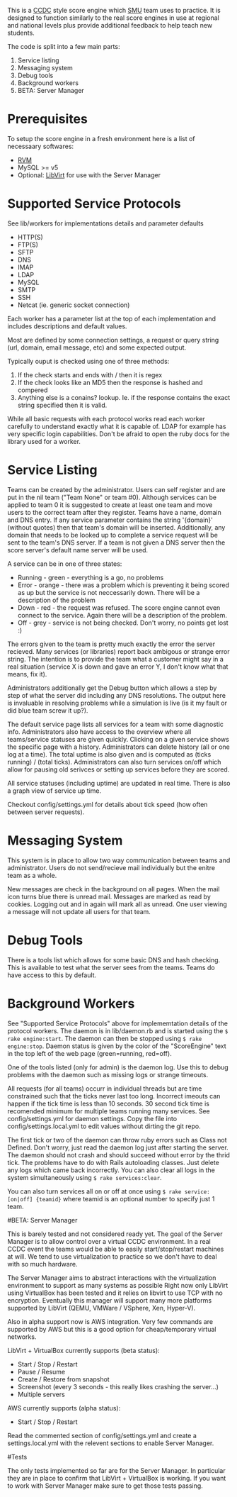 This is a [CCDC](http://nationalccdc.org/) style score engine which [SMU](http://www.smu.edu) team uses to practice.
It is designed to function similarly to the real score engines in use at regional and national levels plus provide additional feedback to help teach new students.

The code is split into a few main parts:

1. Service listing
2. Messaging system
3. Debug tools
4. Background workers
5. BETA: Server Manager

# Prerequisites

To setup the score engine in a fresh environment here is a list of necessaary softwares:
* [RVM](http://rvm.io/)
* MySQL >= v5
* Optional: [LibVirt](http://libvirt.org/) for use with the Server Manager

# Supported Service Protocols

See lib/workers for implementations details and parameter defaults

* HTTP(S)
* FTP(S)
* SFTP
* DNS
* IMAP
* LDAP
* MySQL
* SMTP
* SSH
* Netcat (ie. generic socket connection)

Each worker has a parameter list at the top of each implementation and includes descriptions and default values.

Most are defined by some connection settings, a request or query string (url, domain, email message, etc) and some expected output.

Typically ouput is checked using one of three methods:

1. If the check starts and ends with / then it is regex
2. If the check looks like an MD5 then the response is hashed and compered
3. Anything else is a conains? lookup. Ie. if the response contains the exact string specified then it is valid.

While all basic requests with each protocol works read each worker carefully to understand exactly what it is capable of.
LDAP for example has very specific login capabilities. Don't be afraid to open the ruby docs for the library used for a worker.

# Service Listing

Teams can be created by the administrator. Users can self register and are put in the nil team ("Team None" or team #0).
Although services can be applied to team 0 it is suggested to create at least one team and move users to the correct team after they register.
Teams have a name, domain and DNS entry. If any service parameter contains the string '{domain}' (without quotes) then that team's domain will be inserted.
Additionally, any domain that needs to be looked up to complete a service request will be sent to the team's DNS server.
If a team is not given a DNS server then the score server's default name server will be used.

A service can be in one of three states:
* Running - green - everything is a go, no problems
* Error - orange - there was a problem which is preventing it being scored as up but the service is not neccessarily down. There will be a description of the problem
* Down - red - the request was refused. The score engine cannot even connect to the service. Again there will be a description of the problem.
* Off - grey - service is not being checked. Don't worry, no points get lost :)

The errors given to the team is pretty much exactly the error the server recieved. Many services (or libraries) report back ambigous or strange error string.
The intention is to provide the team what a customer might say in a real situation (service X is down and gave an error Y, I don't know what that means, fix it).

Administrators additionally get the Debug button which allows a step by step of what the server did including any DNS resolutions.
The output here is invaluable in resolving problems while a simulation is live (is it my fault or did blue team screw it up?).

The default service page lists all services for a team with some diagnostic info.
Administrators also have access to the overview where all teams/service statuses are given quickly.
Clicking on a given service shows the specific page with a history.
Administrators can delete history (all or one log at a time).
The total uptime is also given and is computed as (ticks running) / (total ticks).
Administrators can also turn services on/off which allow for pausing old serivces or setting up services before they are scored.

All service statuses (including uptime) are updated in real time.
There is also a graph view of service up time.

Checkout config/settings.yml for details about tick speed (how often between server requests).

# Messaging System

This system is in place to allow two way communication between teams and administrator.
Users do not send/recieve mail individually but the enitre team as a whole.

New messages are check in the background on all pages.
When the mail icon turns blue there is unread mail.
Messages are marked as read by cookies. Logging out and in again will mark all as unread. One user viewing a message will not update all users for that team.

# Debug Tools

There is a tools list which allows for some basic DNS and hash checking.
This is available to test what the server sees from the teams.
Teams do have access to this by default.

# Background Workers

See "Supported Service Protocols" above for implememtation details of the protocol workers.
The daemon is in lib/daemon.rb and is started using the `$ rake engine:start`.
The daemon can then be stopped using `$ rake engine:stop`.
Daemon status is given by the color of the "ScoreEngine" text in the top left of the web page (green=running, red=off).

One of the tools listed (only for admin) is the daemon log.
Use this to debug problems with the daemon such as missing logs or strange timeouts.

All requests (for all teams) occurr in individual threads but are time constrained such that the ticks never last too long.
Incorrect imeouts can happen if the tick time is less than 10 seconds.
30 second tick time is recomended minimum for multiple teams running many services.
See config/settings.yml for daemon settings.
Copy the file into config/settings.local.yml to edit values without dirting the git repo.

The first tick or two of the daemon can throw ruby errors such as Class not Defined.
Don't worry, just read the daemon log just after starting the server.
The daemon should not crash and should succeed without error by the thrid tick.
The problems have to do with Rails autoloading classes.
Just delete any logs which came back incorrectly.
You can also clear all logs in the system simultaneously using `$ rake services:clear`.

You can also turn services all on or off at once using `$ rake service:[on|off] {teamid}` where teamid is an optional number to specify just 1 team.

#BETA: Server Manager

This is barely tested and not considered ready yet.
The goal of the Server Manager is to allow control over a virtual CCDC environment.
In a real CCDC event the teams would be able to easily start/stop/restart machines at will.
We tend to use virtualization to practice so we don't have to deal with so much hardware.

The Server Manager aims to abstract interactions with the virtualization environment to support as many systems as possible
Right now only LibVirt using VirtualBox has been tested and it relies on libvirt to use TCP with no encryption.
Eventually this manager will support many more platforms supported by LibVirt (QEMU, VMWare / VSphere, Xen, Hyper-V).

Also in alpha support now is AWS integration.
Very few commands are supported by AWS but this is a good option for cheap/temporary virtual networks.

LibVirt + VirtualBox currently supports (beta status):
* Start / Stop / Restart
* Pause / Resume
* Create / Restore from snapshot
* Screenshot (every 3 seconds - this really likes crashing the server...)
* Multiple servers

AWS currently supports (alpha status):
* Start / Stop / Restart

Read the commented section of config/settings.yml and create a settings.local.yml with the relevent sections to enable Server Manager.

#Tests

The only tests implemented so far are for the Server Manager.
In particular they are in place to confirm that LibVirt + VirtualBox is working.
If you want to work with Server Manager make sure to get those tests passing.
